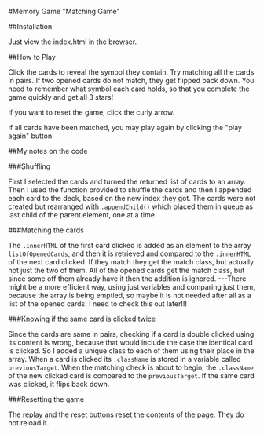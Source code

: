 #Memory Game "Matching Game"

##Installation

Just view the index.html in the browser.

##How to Play

Click the cards to reveal the symbol they contain. Try matching all the cards in pairs. If two opened cards do not match, they get flipped back down. You need to remember what symbol each card holds, so that you complete the game quickly and get all 3 stars!

If you want to reset the game, click the curly arrow.

If all cards have been matched, you may play again by clicking the "play again" button.

##My notes on the code

###Shuffling

First I selected the cards and turned the returned list of cards to an array. Then I used the function provided to shuffle
the cards and then I appended each card to the deck, based on the new index they got. The cards were not created but rearranged
with ```.appendChild()``` which placed them in queue as last child of the parent element, one at a time.

###Matching the cards

The ```.innerHTML``` of the first card clicked is added as an element to the array ```listOfOpenedCards```, and then it is retrieved and compared to the ```.innerHTML```
of the next card clicked. If they match they get the match class, but actually not just the two of them. All of the opened cards get the match class,
but since some off them already have it then the addition is ignored. ---There might be a more efficient way, using just variables and comparing just them,
because the array is being emptied, so maybe it is not needed after all as a list of the opened cards.
I need to check this out later!!!

###Knowing if the same card is clicked twice

Since the cards are same in pairs, checking if a card is double clicked using its content is wrong, because that would include the
case the identical card is clicked. So I added a unique class to each of them using their place in the array. When a card is clicked its ```.className```
is stored in a variable called ```previousTarget```. When the matching check is about to begin, the ```.className``` of the new clicked card
is compared to the ```previousTarget```. If the same card was clicked, it flips back down.

###Resetting the game

The replay and the reset buttons reset the contents of the page. They do not reload it.
